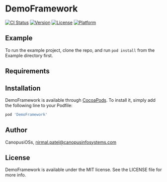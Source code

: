 # DemoFramework

[![CI Status](https://img.shields.io/travis/CanopusiOSs/DemoFramework.svg?style=flat)](https://travis-ci.org/CanopusiOSs/DemoFramework)
[![Version](https://img.shields.io/cocoapods/v/DemoFramework.svg?style=flat)](https://cocoapods.org/pods/DemoFramework)
[![License](https://img.shields.io/cocoapods/l/DemoFramework.svg?style=flat)](https://cocoapods.org/pods/DemoFramework)
[![Platform](https://img.shields.io/cocoapods/p/DemoFramework.svg?style=flat)](https://cocoapods.org/pods/DemoFramework)

## Example

To run the example project, clone the repo, and run `pod install` from the Example directory first.

## Requirements

## Installation

DemoFramework is available through [CocoaPods](https://cocoapods.org). To install
it, simply add the following line to your Podfile:

```ruby
pod 'DemoFramework'
```

## Author

CanopusiOSs, nirmal.patel@canopusinfosystems.com

## License

DemoFramework is available under the MIT license. See the LICENSE file for more info.
